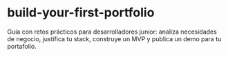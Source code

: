 # build-your-first-portfolio
Guía con retos prácticos para desarrolladores junior: analiza necesidades de negocio, justifica tu stack, construye un MVP y publica un demo para tu portafolio.
